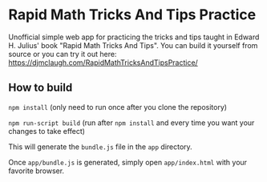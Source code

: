 # Rapid Math Tricks And Tips Practice
Unofficial simple web app for practicing the tricks and tips taught in Edward H. Julius' book "Rapid Math Tricks And Tips".
You can build it yourself from source or you can try it out here: https://djmclaugh.com/RapidMathTricksAndTipsPractice/

## How to build
`npm install` (only need to run once after you clone the repository)

`npm run-script build` (run after `npm install` and every time you want your changes to take effect)

This will generate the `bundle.js` file in the `app` directory.

Once `app/bundle.js` is generated, simply open `app/index.html` with your favorite browser.
